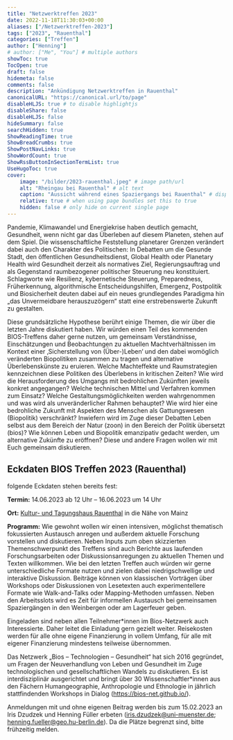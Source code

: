 ```yaml
---
title: "Netzwerktreffen 2023"
date: 2022-11-18T11:30:03+00:00
aliases: ["/Netzwerktreffen-2023"]
tags: ["2023", "Rauenthal"]
categories: ["Treffen"]
author: ["Henning"]
# author: ["Me", "You"] # multiple authors
showToc: true
TocOpen: true
draft: false
hidemeta: false
comments: false
description: "Ankündigung Netzwerktreffen in Rauenthal"
canonicalURL: "https://canonical.url/to/page"
disableHLJS: true # to disable highlightjs
disableShare: false
disableHLJS: false
hideSummary: false
searchHidden: true
ShowReadingTime: true
ShowBreadCrumbs: true
ShowPostNavLinks: true
ShowWordCount: true
ShowRssButtonInSectionTermList: true
UseHugoToc: true
cover:
    image: "/bilder/2023-rauenthal.jpeg" # image path/url
    alt: "Rheingau bei Rauenthal" # alt text
    caption: "Aussicht während eines Spaziergangs bei Rauenthal" # display caption under cover
    relative: true # when using page bundles set this to true
    hidden: false # only hide on current single page
---
```


Pandemie, Klimawandel und Energiekrise haben deutlich gemacht, Gesundheit, wenn nicht gar das Überleben auf diesem Planeten, stehen auf dem Spiel. Die wissenschaftliche Feststellung planetarer Grenzen verändert dabei auch den Charakter des Politischen: In Debatten um die Gesunde Stadt, den öffentlichen Gesundheitsdienst, Global Health oder Planetary Health wird Gesundheit derzeit als normatives Ziel, Regierungsauftrag und als Gegenstand raumbezogener politischer Steuerung neu konstituiert. Schlagworte wie Resilienz, kybernetische Steuerung, Preparedness, Früherkennung, algorithmische Entscheidungshilfen, Emergenz, Postpolitik und Biosicherheit deuten dabei auf ein neues grundlegendes Paradigma hin „das Unvermeidbare herauszuzögern“ statt eine erstrebenswerte Zukunft zu gestalten.

Diese grundsätzliche Hypothese berührt einige Themen, die wir über die letzten Jahre diskutiert haben. Wir würden einen Teil des kommenden BIOS-Treffens daher gerne nutzen, um gemeinsam Verständnisse, Einschätzungen und Beobachtungen zu aktuellen Machtverhältnissen im Kontext einer ‚Sicherstellung von (Über-)Leben‘ und den dabei womöglich veränderten Biopolitiken zusammen zu tragen und alternative Überlebenskünste zu eruieren.
Welche Machteffekte und Raumstrategien kennzeichnen diese Politiken des Überlebens in kritischen Zeiten? Wie wird die Herausforderung des Umgangs mit bedrohlichen Zukünften jeweils konkret angegangen? Welche technischen Mittel und Verfahren kommen zum Einsatz? Welche Gestaltungsmöglichkeiten werden wahrgenommen und was wird als unveränderlicher Rahmen behauptet? Wie wird hier eine bedrohliche Zukunft mit Aspekten des Menschen als Gattungswesen (Biopolitik) verschränkt? Inwiefern wird im Zuge dieser Debatten Leben selbst aus dem Bereich der Natur (zoon) in den Bereich der Politik übersetzt (bios)? Wie können Leben und Biopolitik emanzipativ gedacht werden, um alternative Zukünfte zu eröffnen? Diese und andere Fragen wollen wir mit Euch gemeinsam diskutieren. 

## Eckdaten BIOS Treffen 2023 (Rauenthal) 
folgende Eckdaten stehen bereits fest:

**Termin:** 14.06.2023 ab 12 Uhr – 16.06.2023 um 14 Uhr

**Ort:** [Kultur- und Tagungshaus Rauenthal](https://www.kuta-rauenthal.de/raeume-und-ausstattung.html) in die Nähe von Mainz 

**Programm:** Wie gewohnt wollen wir einen intensiven, möglichst thematisch fokussierten Austausch anregen und außerdem aktuelle Forschung vorstellen und diskutieren. Neben Inputs zum oben skizzierten Themenschwerpunkt des Treffens sind auch Berichte aus laufenden Forschungsarbeiten oder Diskussionsanregungen zu aktuellen Themen und Texten willkommen. Wie bei den letzten Treffen auch würden wir gerne unterschiedliche Formate nutzen und zielen dabei niedrigschwellige und interaktive Diskussion. Beiträge können von klassischen Vorträgen über Workshops oder Diskussionen von Lesetexten auch experimentellere Formate wie Walk-and-Talks oder Mapping-Methoden umfassen. Neben den Arbeitsslots wird es Zeit für informellen Austausch bei gemeinsamen Spaziergängen in den Weinbergen oder am Lagerfeuer geben.

Eingeladen sind neben allen Teilnehmer\*innen im Bios-Netzwerk auch Interessierte. Daher leitet die Einladung gern gezielt weiter. 
Reisekosten werden für alle ohne eigene Finanzierung in vollem Umfang, für alle mit eigener Finanzierung mindestens teilweise übernommen.

Das Netzwerk „Bios – Technologien – Gesundheit“ hat sich 2016 gegründet, um Fragen der Neuverhandlung von Leben und Gesundheit im Zuge technologischen und gesellschaftlichen Wandels zu diskutieren. Es ist interdisziplinär ausgerichtet und bringt über 30 Wissenschaftler\*innen aus den Fächern Humangeographie, Anthropologie und Ethnologie in jährlich stattfindenden Workshops in Dialog (https://bios-net.github.io/). 

Anmeldungen mit und ohne eigenen Beitrag werden bis zum 15.02.2023 an Iris Dzudzek und Henning Füller erbeten (iris.dzudzek@uni-muenster.de; henning.fueller@geo.hu-berlin.de). Da die Plätze begrenzt sind, bitte frühzeitig melden.

